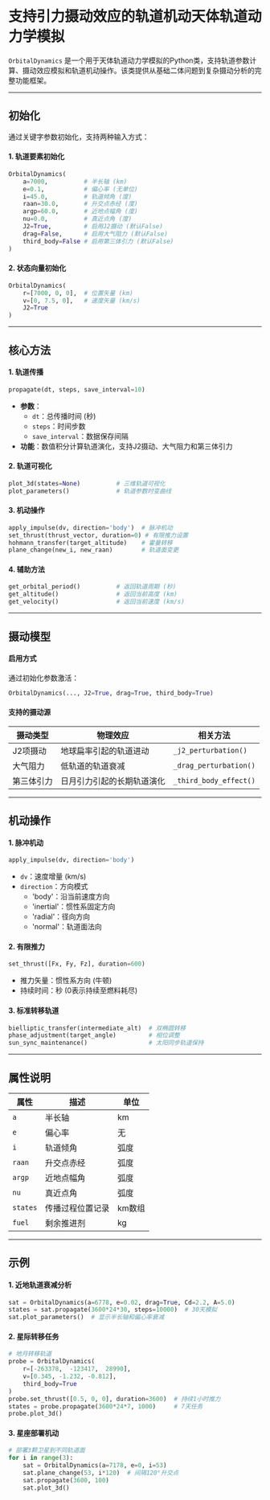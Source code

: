 # 支持引力摄动效应的轨道机动天体轨道动力学模拟
`OrbitalDynamics` 是一个用于天体轨道动力学模拟的Python类，支持轨道参数计算、摄动效应模拟和轨道机动操作。该类提供从基础二体问题到复杂摄动分析的完整功能框架。

---

## 初始化
通过关键字参数初始化，支持两种输入方式：

#### 1. 轨道要素初始化
```python
OrbitalDynamics(
    a=7000,          # 半长轴 (km)
    e=0.1,           # 偏心率 (无单位)
    i=45.0,          # 轨道倾角 (度)
    raan=30.0,       # 升交点赤经 (度)
    argp=60.0,       # 近地点幅角 (度)
    nu=0.0,          # 真近点角 (度)
    J2=True,         # 启用J2摄动 (默认False)
    drag=False,      # 启用大气阻力 (默认False)
    third_body=False # 启用第三体引力 (默认False)
)
```

#### 2. 状态向量初始化
```python
OrbitalDynamics(
    r=[7000, 0, 0],  # 位置矢量 (km)
    v=[0, 7.5, 0],   # 速度矢量 (km/s)
    J2=True
)
```

---

## 核心方法

#### 1. 轨道传播
```python
propagate(dt, steps, save_interval=10)
```
- **参数**：
  - `dt`：总传播时间 (秒)
  - `steps`：时间步数
  - `save_interval`：数据保存间隔
- **功能**：数值积分计算轨道演化，支持J2摄动、大气阻力和第三体引力

#### 2. 轨道可视化
```python
plot_3d(states=None)          # 三维轨道可视化
plot_parameters()             # 轨道参数时变曲线
```

#### 3. 机动操作
```python
apply_impulse(dv, direction='body')  # 脉冲机动
set_thrust(thrust_vector, duration=0) # 有限推力设置
hohmann_transfer(target_altitude)    # 霍曼转移
plane_change(new_i, new_raan)        # 轨道面变更
```

#### 4. 辅助方法
```python
get_orbital_period()          # 返回轨道周期 (秒)
get_altitude()                # 返回当前高度 (km)
get_velocity()                # 返回当前速度 (km/s)
```

---

## 摄动模型

#### 启用方式
通过初始化参数激活：
```python
OrbitalDynamics(..., J2=True, drag=True, third_body=True)
```

#### 支持的摄动源
| 摄动类型       | 物理效应                        | 相关方法               |
|----------------|---------------------------------|-----------------------|
| J2项摄动       | 地球扁率引起的轨道进动          | `_j2_perturbation()`  |
| 大气阻力       | 低轨道的轨道衰减                | `_drag_perturbation()`|
| 第三体引力     | 日月引力引起的长期轨道演化       | `_third_body_effect()`|

---

## 机动操作

#### 1. 脉冲机动
```python
apply_impulse(dv, direction='body')
```
- `dv`：速度增量 (km/s)
- `direction`：方向模式
  - 'body'：沿当前速度方向
  - 'inertial'：惯性系固定方向
  - 'radial'：径向方向
  - 'normal'：轨道面法向

#### 2. 有限推力
```python
set_thrust([Fx, Fy, Fz], duration=600)
```
- 推力矢量：惯性系方向 (牛顿)
- 持续时间：秒 (0表示持续至燃料耗尽)

#### 3. 标准转移轨道
```python
bielliptic_transfer(intermediate_alt)  # 双椭圆转移
phase_adjustment(target_angle)         # 相位调整
sun_sync_maintenance()                 # 太阳同步轨道保持
```

---

## 属性说明
| 属性     | 描述                          | 单位       |
|--------|-------------------------------|-----------|
| `a`    | 半长轴                        | km        |
| `e`    | 偏心率                        | 无        |
| `i`    | 轨道倾角                      | 弧度      |
| `raan` | 升交点赤经                    | 弧度      |
| `argp` | 近地点幅角                    | 弧度      |
| `nu`   | 真近点角                      | 弧度      |
| `states` | 传播过程位置记录              | km数组    |
| `fuel` | 剩余推进剂                    | kg        |

---

## 示例

#### 1. 近地轨道衰减分析
```python
sat = OrbitalDynamics(a=6778, e=0.02, drag=True, Cd=2.2, A=5.0)
states = sat.propagate(3600*24*30, steps=10000)  # 30天模拟
sat.plot_parameters()  # 显示半长轴和偏心率衰减
```

#### 2. 星际转移任务
```python
# 地月转移轨道
probe = OrbitalDynamics(
    r=[-263378,  -123417,  28990], 
    v=[0.345, -1.232, -0.812],
    third_body=True
)
probe.set_thrust([0.5, 0, 0], duration=3600)  # 持续1小时推力
states = probe.propagate(3600*24*7, 1000)     # 7天任务
probe.plot_3d()
```

#### 3. 星座部署机动
```python
# 部署3颗卫星到不同轨道面
for i in range(3):
    sat = OrbitalDynamics(a=7178, e=0, i=53)
    sat.plane_change(53, i*120)  # 间隔120°升交点
    sat.propagate(3600, 100)
    sat.plot_3d()
```

